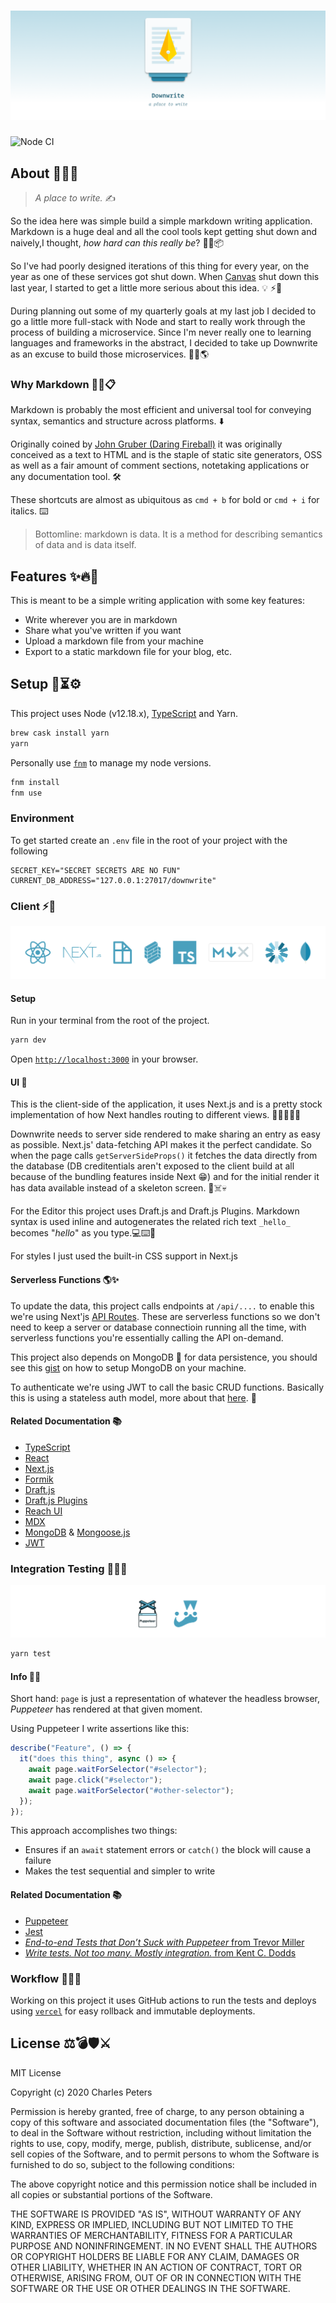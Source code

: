 # ![Downwrite](.github/images/header.png)

![Node CI](https://github.com/charliewilco/downwrite/workflows/Node%20CI/badge.svg)

## About 🤔🦄🎉

> _A place to write._ ✍️

So the idea here was simple build a simple markdown writing application. Markdown is a huge deal and all the cool tools kept getting shut down and naively,I thought, _how hard can this really be_? 🤔📝📦

So I've had poorly designed iterations of this thing for every year, on the year as one of these services got shut down. When [Canvas](https://blog.usecanvas.com/) shut down this last year, I started to get a little more serious about this idea. 💡 ⚡🔭

During planning out some of my quarterly goals at my last job I decided to go a little more full-stack with Node and start to really work through the process of building a microservice. Since I'm never really one to learning languages and frameworks in the abstract, I decided to take up Downwrite as an excuse to build those microservices. 📡💸🌎

### Why Markdown 🧐🤨📋

Markdown is probably the most efficient and universal tool for conveying syntax, semantics and structure across platforms. ⬇️

Originally coined by [John Gruber (Daring Fireball)](https://daringfireball.net/projects/markdown/) it was originally conceived as a text to HTML and is the staple of static site generators, OSS as well as a fair amount of comment sections, notetaking applications or any documentation tool. 🛠

These shortcuts are almost as ubiquitous as `cmd + b` for bold or `cmd + i` for italics. ⌨️

> Bottomline: markdown is data. It is a method for describing semantics of data and is data itself.

## Features ✨🔥🚀

This is meant to be a simple writing application with some key features:

- Write wherever you are in markdown
- Share what you've written if you want
- Upload a markdown file from your machine
- Export to a static markdown file for your blog, etc.

## Setup 📲⏳⚙️

This project uses Node (v12.18.x), [TypeScript](https://www.typescriptlang.org/) and Yarn.

```bash
brew cask install yarn
yarn
```

Personally use [`fnm`](https://github.com/Schniz/fnm) to manage my node versions.

```bash
fnm install
fnm use
```

### Environment

To get started create an `.env` file in the root of your project with the following

```env
SECRET_KEY="SECRET SECRETS ARE NO FUN"
CURRENT_DB_ADDRESS="127.0.0.1:27017/downwrite"
```

### Client ⚡️🦊

![Logos for Related Projects](.github/images/Client-2020.png)

#### Setup

Run in your terminal from the root of the project.

```bash
yarn dev
```

Open [`http://localhost:3000`](http://localhost:3000/) in your browser.

#### UI 📝

This is the client-side of the application, it uses Next.js and is a pretty stock implementation of how Next handles routing to different views. 👨‍💻🤜🦑🤯

Downwrite needs to server side rendered to make sharing an entry as easy as possible. Next.js' data-fetching API makes it the perfect candidate. So when the page calls `getServerSideProps()` it fetches the data directly from the database (DB creditentials aren't exposed to the client build at all because of the bundling features inside Next 😁) and for the initial render it has data available instead of a skeleton screen. 🤖☠️💀

For the Editor this project uses Draft.js and Draft.js Plugins. Markdown syntax is used inline and autogenerates the related rich text `_hello_` becomes "_hello_" as you type.💻⌨️🔏

For styles I just used the built-in CSS support in Next.js

#### Serverless Functions 🌎✨

To update the data, this project calls endpoints at `/api/....` to enable this we're using Next'js [API Routes](https://nextjs.org/docs/api-routes/introduction). These are serverless functions so we don't need to keep a server or database connectioin running all the time, with serverless functions you're essentially calling the API on-demand.

This project also depends on MongoDB 🍍 for data persistence, you should see this [gist](https://gist.github.com/nrollr/9f523ae17ecdbb50311980503409aeb3) on how to setup MongoDB on your machine.

To authenticate we're using JWT to call the basic CRUD functions. Basically this is using a stateless auth model, more about that [here](https://auth0.com/blog/stateless-auth-for-stateful-minds/). 🔐

#### Related Documentation 📚

- [TypeScript](https://www.typescriptlang.org/)
- [React](https://reactjs.org/)
- [Next.js](https://nextjs.org/)
- [Formik](https://formik.org/)
- [Draft.js](https://draftjs.org/)
- [Draft.js Plugins](https://www.draft-js-plugins.com/)
- [Reach UI](https://reach.tech/)
- [MDX](https://mdxjs.com/)
- [MongoDB](https://docs.mongodb.com/manual/support/) & [Mongoose.js](http://mongoosejs.com)
- [JWT](https://auth0.com/blog/hapijs-authentication-secure-your-api-with-json-web-tokens/)

### Integration Testing 🌈🦁🐛

![Logos for Related Projects](.github/images/Integration.png)

```bash
yarn test
```

#### Info 📝🧪

Short hand: `page` is just a representation of whatever the headless browser, _Puppeteer_ has rendered at that given moment.

Using Puppeteer I write assertions like this:

```js
describe("Feature", () => {
  it("does this thing", async () => {
    await page.waitForSelector("#selector");
    await page.click("#selector");
    await page.waitForSelector("#other-selector");
  });
});
```

This approach accomplishes two things:

- Ensures if an `await` statement errors or `catch()` the block will cause a failure
- Makes the test sequential and simpler to write

#### Related Documentation 📚

- [Puppeteer](https://github.com/GoogleChrome/puppeteer/blob/master/docs/api.md)
- [Jest](https://jestjs.io/)
- [_End-to-end Tests that Don’t Suck with Puppeteer_ from Trevor Miller](https://ropig.com/blog/end-end-tests-dont-suck-puppeteer/)
- [_Write tests. Not too many. Mostly integration._ from Kent C. Dodds](https://blog.kentcdodds.com/write-tests-not-too-many-mostly-integration-5e8c7fff591c)

### Workflow 👷‍♀️🚧

Working on this project it uses GitHub actions to run the tests and deploys using [`vercel`](https://vercel.com) for easy rollback and immutable deployments.

## License ⚖️💣🛡⚔️

MIT License

Copyright (c) 2020 Charles Peters

Permission is hereby granted, free of charge, to any person obtaining a copy
of this software and associated documentation files (the "Software"), to deal
in the Software without restriction, including without limitation the rights
to use, copy, modify, merge, publish, distribute, sublicense, and/or sell
copies of the Software, and to permit persons to whom the Software is
furnished to do so, subject to the following conditions:

The above copyright notice and this permission notice shall be included in all
copies or substantial portions of the Software.

THE SOFTWARE IS PROVIDED "AS IS", WITHOUT WARRANTY OF ANY KIND, EXPRESS OR
IMPLIED, INCLUDING BUT NOT LIMITED TO THE WARRANTIES OF MERCHANTABILITY,
FITNESS FOR A PARTICULAR PURPOSE AND NONINFRINGEMENT. IN NO EVENT SHALL THE
AUTHORS OR COPYRIGHT HOLDERS BE LIABLE FOR ANY CLAIM, DAMAGES OR OTHER
LIABILITY, WHETHER IN AN ACTION OF CONTRACT, TORT OR OTHERWISE, ARISING FROM,
OUT OF OR IN CONNECTION WITH THE SOFTWARE OR THE USE OR OTHER DEALINGS IN THE
SOFTWARE.
